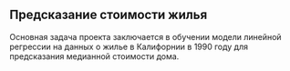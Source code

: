 ## Предсказание стоимости жилья
Основная задача проекта заключается в обучении модели линейной регрессии на данных о жилье в Калифорнии в 1990 году для предсказания медианной стоимости дома. 

